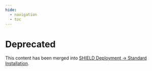 ```yaml
---
hide:
  - navigation
  - toc
---
```

# Deprecated

This content has been merged into [SHIELD Deployment → Standard Installation](../../Deployment.md#standard-installation-gui-based).

